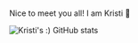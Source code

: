 ### 

Nice to meet you all! I am Kristi :information_desk_person:

![Kristi's :) GitHub stats](https://github-readme-stats.vercel.app/api?username=kjsh1708&show_icons=true&theme=tokyonight)

<!--
**kjsh1708/kjsh1708** is a ✨ _special_ ✨ repository because its `README.md` (this file) appears on your GitHub profile.

Here are some ideas to get you started:

- 🔭 I’m currently working on ...
- 🌱 I’m currently learning ...
- 👯 I’m looking to collaborate on ...
- 🤔 I’m looking for help with ...
- 💬 Ask me about ...
- 📫 How to reach me: ...
- 😄 Pronouns: ...
- ⚡ Fun fact: ...
-->
